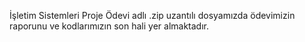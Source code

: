 İşletim Sistemleri Proje Ödevi adlı .zip uzantılı dosyamızda ödevimizin raporunu ve kodlarımızın son hali yer almaktadır.
